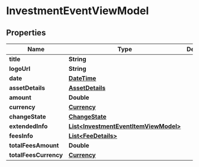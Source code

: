 # InvestmentEventViewModel

## Properties
Name | Type | Description | Notes
------------ | ------------- | ------------- | -------------
**title** | **String** |  |  [optional]
**logoUrl** | **String** |  |  [optional]
**date** | [**DateTime**](DateTime.md) |  |  [optional]
**assetDetails** | [**AssetDetails**](AssetDetails.md) |  |  [optional]
**amount** | **Double** |  |  [optional]
**currency** | [**Currency**](Currency.md) |  |  [optional]
**changeState** | [**ChangeState**](ChangeState.md) |  |  [optional]
**extendedInfo** | [**List&lt;InvestmentEventItemViewModel&gt;**](InvestmentEventItemViewModel.md) |  |  [optional]
**feesInfo** | [**List&lt;FeeDetails&gt;**](FeeDetails.md) |  |  [optional]
**totalFeesAmount** | **Double** |  |  [optional]
**totalFeesCurrency** | [**Currency**](Currency.md) |  |  [optional]
